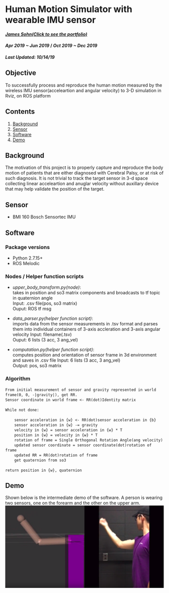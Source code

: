 # Human Motion Simulator with wearable IMU sensor
#### _[James Sohn(Click to see the portfolio)](https://sohn21c.github.io)_  
#### _Apr 2019 ~ Jun 2019_ / _Oct 2019 ~ Dec 2019_  
#### _Last Updated: 10/14/19_
  
## Objective  
To successfully process and reproduce the human motion measured by the wireless IMU sensor(acceleartion and angular velocity) to 3-D simulation in Rviz, on ROS platform

## Contents
1. [Background](#background)
2. [Sensor](#sensor)
3. [Software](#software)
4. [Demo](#demo)

## Background
The motivation of this project is to properly capture and reproduce the body motion of patients that are either diagnosed with Cerebral Palsy, or at risk of such diagnosis. It is not trivial to track the target sensor in 3-d space collecting linear acceleartion and anuglar velocity without auxillary device that may help validate the position of the target.

## Sensor
- BMI 160 Bosch Sensortec IMU

## Software 
### Package versions
- Python 2.7.15+
- ROS Melodic 

### Nodes / Helper function scripts  
- _upper_body_transform.py(node)_:  
	takes in position and so3 matrix components and broadcasts to tf topic in quaternion angle  
	Input: .csv file(pos, so3 matrix)  
	Ouput: ROS tf msg  

- _data_parser.py(helper function script)_:  
	imports data from the sensor measurements in .tsv format and parses them into individual containers of 3-axis accleration and 3-axis angular velocity
	Input: filename(.tsv)  
	Ouput: 6 lists (3 acc, 3 ang_vel)  

- _computation.py(helper function script)_:  
	computes position and orientation of sensor frame in 3d environment and saves in .csv file
	Input: 6 lists (3 acc, 3 ang_vel)  
	Output: pos, so3 matrix  

### Algorithm  
```
From initial measurement of sensor and gravity represented in world frame(0, 0, -|gravity|), get RR.  
Sensor coordinate in world frame <- RR(dot)Identity matrix  
  
While not done:  

	sensor acceleration in {w} <- RR(dot)sensor acceleration in {b}  
	sensor acceleration in {w} -= gravity  
	velocity in {w} = sensor acceleration in {w} * T  
	position in {w} = velocity in {w} * T  
	rotation of frame = Single Orthogonal Rotation Angle(ang velocity)  
	updated sensor coordinate = sensor coordinate(dot)rotation of frame  
	updated RR = RR(dot)rotation of frame  
	get quaternion from so3  

return position in {w}, quaternion   
```

## Demo
Shown below is the intermediate demo of the software. A person is wearing two sensors, one on the forearm and the other on the upper arm.  
[![YouTube](https://github.com/sohn21c/cp_simulator/blob/master/pictures/demo_screenshot_1.png?raw=true)](https://youtu.be/aNzjvPvpOEo)  
